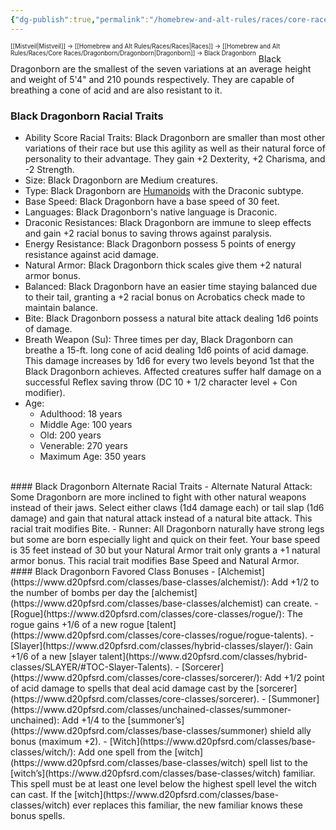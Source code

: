 ```yaml
---
{"dg-publish":true,"permalink":"/homebrew-and-alt-rules/races/core-races/dragonborn/black-dragonborn/"}
---
```


<sup><sup>[[Mistveil\|Mistveil]] → [[Homebrew and Alt Rules/Races/Races\|Races]] → [[Homebrew and Alt Rules/Races/Core Races/Dragonborn/Dragonborn\|Dragonborn]] → Black Dragonborn</sup></sup>
Black Dragonborn are the smallest of the seven variations at an average height and weight of 5'4" and 210 pounds respectively. They are capable of breathing a cone of acid and are also resistant to it.
<br>
### Black Dragonborn Racial Traits
- Ability Score Racial Traits: Black Dragonborn are smaller than most other variations of their race but use this agility as well as their natural force of personality to their advantage. They gain +2 Dexterity, +2 Charisma, and -2 Strength.
- Size: Black Dragonborn are Medium creatures.
- Type: Black Dragonborn are [Humanoids](http://www.d20pfsrd.com/bestiary/rules-for-monsters/creature-types#TOC-Humanoid) with the Draconic subtype.
- Base Speed: Black Dragonborn have a base speed of 30 feet.
- Languages: Black Dragonborn's native language is Draconic.
- Draconic Resistances: Black Dragonborn are immune to sleep effects and gain +2 racial bonus to saving throws against paralysis.
- Energy Resistance: Black Dragonborn possess 5 points of energy resistance against acid damage.
- Natural Armor: Black Dragonborn thick scales give them +2 natural armor bonus.
- Balanced: Black Dragonborn have an easier time staying balanced due to their tail, granting a +2 racial bonus on Acrobatics check made to maintain balance.
- Bite: Black Dragonborn possess a natural bite attack dealing 1d6 points of damage.
- Breath Weapon (Su): Three times per day, Black Dragonborn can breathe a 15-ft. long cone of acid dealing 1d6 points of acid damage. This damage increases by 1d6 for every two levels beyond 1st that the Black Dragonborn achieves. Affected creatures suffer half damage on a successful Reflex saving throw (DC 10 + 1/2 character level + Con modifier).
- Age:
    - Adulthood: 18 years
    - Middle Age: 100 years
    - Old: 200 years
    - Venerable: 270 years
    - Maximum Age: 350 years
<br>
#### Black Dragonborn Alternate Racial Traits
- Alternate Natural Attack: Some Dragonborn are more inclined to fight with other natural weapons instead of their jaws. Select either claws (1d4 damage each) or tail slap (1d6 damage) and gain that natural attack instead of a natural bite attack. This racial trait modifies Bite.
- Runner: All Dragonborn naturally have strong legs but some are born especially light and quick on their feet. Your base speed is 35 feet instead of 30 but your Natural Armor trait only grants a +1 natural armor bonus. This racial trait modifies Base Speed and Natural Armor.
<br>
#### Black Dragonborn Favored Class Bonuses
- [Alchemist](https://www.d20pfsrd.com/classes/base-classes/alchemist/): Add +1/2 to the number of bombs per day the [alchemist](https://www.d20pfsrd.com/classes/base-classes/alchemist) can create.
- [Rogue](https://www.d20pfsrd.com/classes/core-classes/rogue/): The rogue gains +1/6 of a new rogue [talent](https://www.d20pfsrd.com/classes/core-classes/rogue/rogue-talents).
- [Slayer](https://www.d20pfsrd.com/classes/hybrid-classes/slayer/): Gain +1/6 of a new [slayer talent](https://www.d20pfsrd.com/classes/hybrid-classes/SLAYER/#TOC-Slayer-Talents).
- [Sorcerer](https://www.d20pfsrd.com/classes/core-classes/sorcerer/): Add +1/2 point of acid damage to spells that deal acid damage cast by the [sorcerer](https://www.d20pfsrd.com/classes/core-classes/sorcerer).
- [Summoner](https://www.d20pfsrd.com/classes/unchained-classes/summoner-unchained): Add +1/4 to the [summoner’s](https://www.d20pfsrd.com/classes/base-classes/summoner) shield ally bonus (maximum +2).
- [Witch](https://www.d20pfsrd.com/classes/base-classes/witch/): Add one spell from the [witch](https://www.d20pfsrd.com/classes/base-classes/witch) spell list to the [witch’s](https://www.d20pfsrd.com/classes/base-classes/witch) familiar. This spell must be at least one level below the highest spell level the witch can cast. If the [witch](https://www.d20pfsrd.com/classes/base-classes/witch) ever replaces this familiar, the new familiar knows these bonus spells.